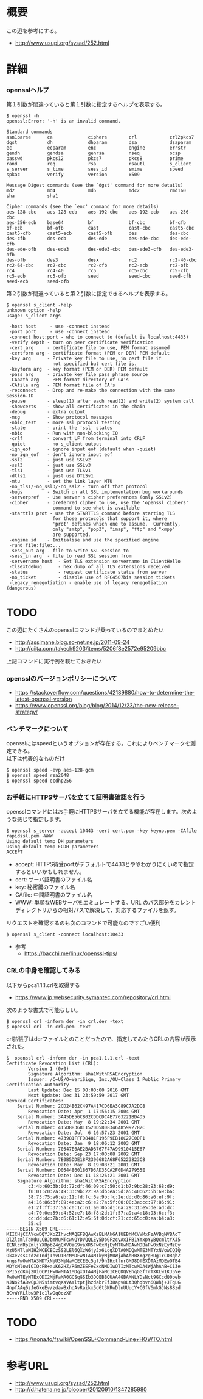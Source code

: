 # 概要
この辺を参考にする。
- http://www.usupi.org/sysad/252.html

# 詳細

### opensslヘルプ
第１引数が間違っていると第１引数に指定するヘルプを表示する。
```
$ openssl -h
openssl:Error: '-h' is an invalid command.

Standard commands
asn1parse      ca             ciphers        crl            crl2pkcs7      
dgst           dh             dhparam        dsa            dsaparam       
ec             ecparam        enc            engine         errstr         
gendh          gendsa         genrsa         nseq           ocsp           
passwd         pkcs12         pkcs7          pkcs8          prime          
rand           req            rsa            rsautl         s_client       
s_server       s_time         sess_id        smime          speed          
spkac          verify         version        x509           

Message Digest commands (see the `dgst' command for more details)
md2            md4            md5            mdc2           rmd160         
sha            sha1           

Cipher commands (see the `enc' command for more details)
aes-128-cbc    aes-128-ecb    aes-192-cbc    aes-192-ecb    aes-256-cbc    
aes-256-ecb    base64         bf             bf-cbc         bf-cfb         
bf-ecb         bf-ofb         cast           cast-cbc       cast5-cbc      
cast5-cfb      cast5-ecb      cast5-ofb      des            des-cbc        
des-cfb        des-ecb        des-ede        des-ede-cbc    des-ede-cfb    
des-ede-ofb    des-ede3       des-ede3-cbc   des-ede3-cfb   des-ede3-ofb   
des-ofb        des3           desx           rc2            rc2-40-cbc     
rc2-64-cbc     rc2-cbc        rc2-cfb        rc2-ecb        rc2-ofb        
rc4            rc4-40         rc5            rc5-cbc        rc5-cfb        
rc5-ecb        rc5-ofb        seed           seed-cbc       seed-cfb       
seed-ecb       seed-ofb       
```

第２引数が間違っていると第２引数に指定できるヘルプを表示する。
```
$ openssl s_client -help
unknown option -help
usage: s_client args

 -host host     - use -connect instead
 -port port     - use -connect instead
 -connect host:port - who to connect to (default is localhost:4433)
 -verify depth - turn on peer certificate verification
 -cert arg     - certificate file to use, PEM format assumed
 -certform arg - certificate format (PEM or DER) PEM default
 -key arg      - Private key file to use, in cert file if
                 not specified but cert file is.
 -keyform arg  - key format (PEM or DER) PEM default
 -pass arg     - private key file pass phrase source
 -CApath arg   - PEM format directory of CA's
 -CAfile arg   - PEM format file of CA's
 -reconnect    - Drop and re-make the connection with the same Session-ID
 -pause        - sleep(1) after each read(2) and write(2) system call
 -showcerts    - show all certificates in the chain
 -debug        - extra output
 -msg          - Show protocol messages
 -nbio_test    - more ssl protocol testing
 -state        - print the 'ssl' states
 -nbio         - Run with non-blocking IO
 -crlf         - convert LF from terminal into CRLF
 -quiet        - no s_client output
 -ign_eof      - ignore input eof (default when -quiet)
 -no_ign_eof   - don't ignore input eof
 -ssl2         - just use SSLv2
 -ssl3         - just use SSLv3
 -tls1         - just use TLSv1
 -dtls1        - just use DTLSv1
 -mtu          - set the link layer MTU
 -no_tls1/-no_ssl3/-no_ssl2 - turn off that protocol
 -bugs         - Switch on all SSL implementation bug workarounds
 -serverpref   - Use server's cipher preferences (only SSLv2)
 -cipher       - preferred cipher to use, use the 'openssl ciphers'
                 command to see what is available
 -starttls prot - use the STARTTLS command before starting TLS
                 for those protocols that support it, where
                 'prot' defines which one to assume.  Currently,
                 only "smtp", "pop3", "imap", "ftp" and "xmpp"
                 are supported.
 -engine id    - Initialise and use the specified engine
 -rand file:file:...
 -sess_out arg - file to write SSL session to
 -sess_in arg  - file to read SSL session from
 -servername host  - Set TLS extension servername in ClientHello
 -tlsextdebug      - hex dump of all TLS extensions received
 -status           - request certificate status from server
 -no_ticket        - disable use of RFC4507bis session tickets
 -legacy_renegotiation - enable use of legacy renegotiation (dangerous)
```

# TODO
この辺にたくさんのopensslコマンドが乗っているのでまとめたい
- http://assimane.blog.so-net.ne.jp/2011-09-24
- http://qiita.com/takech9203/items/5206f8e2572e95209bbc

上記コマンドに実行例を載せておきたい

### opensslのバージョンポリシーについて
- https://stackoverflow.com/questions/42189880/how-to-determine-the-latest-openssl-version
- https://www.openssl.org/blog/blog/2014/12/23/the-new-release-strategy/

### ベンチマークについて
opensslにはspeedというオプションが存在する。これによりベンチマークを測定できる。  
以下は代表的なものだけ
```
$ openssl speed -evp aes-128-gcm
$ openssl speed rsa2048
$ openssl speed ecdhp256
```

### お手軽にHTTPSサーバを立てて証明書確認を行う
opensslコマンドにはお手軽にHTTPSサーバを立てる機能が存在します。次のような感じで指定します。
```
$ openssl s_server -accept 10443 -cert cert.pem -key keynp.pem -CAfile rapidssl.pem -WWW
Using default temp DH parameters
Using default temp ECDH parameters
ACCEPT
```
- accept: HTTPS待受portがデフォルトで4433とややわかりにくいので指定するといいかもしれません。
- cert: サーバ証明書のファイル名
- key: 秘密鍵のファイル名
- CAfile: 中間証明書のファイル名
- WWW: 単順なWEBサーバをエミュレートする。URL のパス部分をカレントディレクトリからの相対パスで解決して、対応するファイルを返す。

リクエストを確認するのも次のコマンドで可能なのですごい便利
```
$ openssl s_client -connect localhost:10433
```

- 参考
  - https://bacchi.me/linux/openssl-tips/

### CRLの中身を確認してみる
以下からpca1.1.1.crlを取得する
- https://www.jp.websecurity.symantec.com/repository/crl.html

次のような書式で可能らしい。
```
$ openssl crl -inform der -in crl.der -text
$ openssl crl -in crl.pem -text
```

crl拡張子はderファイルとのことだったので、指定してみたらCRLの内容が表示された。
```
$  openssl crl -inform der -in pca1.1.1.crl -text
Certificate Revocation List (CRL):
        Version 1 (0x0)
        Signature Algorithm: sha1WithRSAEncryption
        Issuer: /C=US/O=VeriSign, Inc./OU=Class 1 Public Primary Certification Authority
        Last Update: Dec 15 00:00:00 2016 GMT
        Next Update: Dec 31 23:59:59 2017 GMT
Revoked Certificates:
    Serial Number: 2CD24B62C497A417CD6EA3C89C7A2DC8
        Revocation Date: Apr  1 17:56:15 2004 GMT
    Serial Number: 3A45DE56CB02CDDCDC4E7763221BD4D5
        Revocation Date: May  8 19:22:34 2001 GMT
    Serial Number: 415D8836811520D5808346A85992782C
        Revocation Date: Jul  6 16:57:23 2001 GMT
    Serial Number: 473981FFFD8481F195F9EB18C27C0DF1
        Revocation Date: Jan  9 18:06:12 2003 GMT
    Serial Number: 70547E6AE2BAD8767F47A99910415E67
        Revocation Date: Sep 23 17:00:08 2002 GMT
    Serial Number: 7E0B5DDE18F2396682A68F65223823C8
        Revocation Date: May  8 19:08:21 2001 GMT
    Serial Number: D05448601867D3AD35CA2F0D4A27955E
        Revocation Date: Dec 11 18:26:21 2001 GMT
    Signature Algorithm: sha1WithRSAEncryption
        c3:4b:60:3b:0d:72:df:46:09:c7:50:d1:b7:9b:28:93:68:d9:
        f0:01:c0:2a:49:33:9b:22:9a:db:ea:5d:a5:40:62:5b:69:b6:
        38:73:75:a6:eb:11:fd:fc:6a:9b:fc:2e:dd:d0:86:a6:ef:9f:
        a4:16:86:3f:89:4e:a2:c6:e2:7a:5f:00:08:3a:cc:97:86:91:
        e1:2f:ff:37:5a:c0:1c:61:a0:0b:d1:6a:29:31:e5:de:ad:dc:
        a4:70:0e:59:d4:52:e7:18:f8:2d:1f:57:a9:a4:18:93:6c:f3:
        cc:dd:dc:2b:d6:61:12:e5:6f:0d:cf:21:cd:65:c0:ea:b4:a3:
        35:c5
-----BEGIN X509 CRL-----
MIICHjCCAYcwDQYJKoZIhvcNAQEFBQAwXzELMAkGA1UEBhMCVVMxFzAVBgNVBAoT
DlZlcmlTaWduLCBJbmMuMTcwNQYDVQQLEy5DbGFzcyAxIFB1YmxpYyBQcmltYXJ5
IENlcnRpZmljYXRpb24gQXV0aG9yaXR5Fw0xNjEyMTUwMDAwMDBaFw0xNzEyMzEy
MzU5NTlaMIH2MCECECzSS2LEl6QXzW6jyJx6LcgXDTA0MDQwMTE3NTYxNVowIQIQ
OkXeVssCzdzcTndjIhvU1RcNMDEwNTA4MTkyMjM0WjAhAhBBXYg2gRUg1YCDRqhZ
kngsFw0wMTA3MDYxNjU3MjNaMCECEEc5gf/9hIHxlfnrGMJ8DfEXDTAzMDEwOTE4
MDYxMlowIQIQcFR+auK62HZ/R6mZEEFeZxcNMDIwOTIzMTcwMDA4WjAhAhB+C13e
GPI5ZoKmj2UiOCPIFw0wMTA1MDgxOTA4MjFaMCICEQDQVEhgGGfTrTXKLw1KJ5Ve
Fw0wMTEyMTExODI2MjFaMA0GCSqGSIb3DQEBBQUAA4GBAMNLYDsNct9GCcdQ0beb
KJNo2fABwCpJM5simtvqXaVAYltptjhzdabrEf38apv8Lt3Qhqbvn6QWhj+JTqLG
4npfAAg6zJeGkeEv/zdawBxhoAvRaikx5d6t3KRwDlnUUucY+C0fV6mkGJNs88zd
3CvWYRLlbw3PIc1lwOq0ozXF
-----END X509 CRL-----
```

# TODO
- https://nona.to/fswiki/OpenSSL+Command-Line+HOWTO.html

# 参考URL
- http://www.usupi.org/sysad/252.html
- http://d.hatena.ne.jp/blooper/20120910/1347285980
